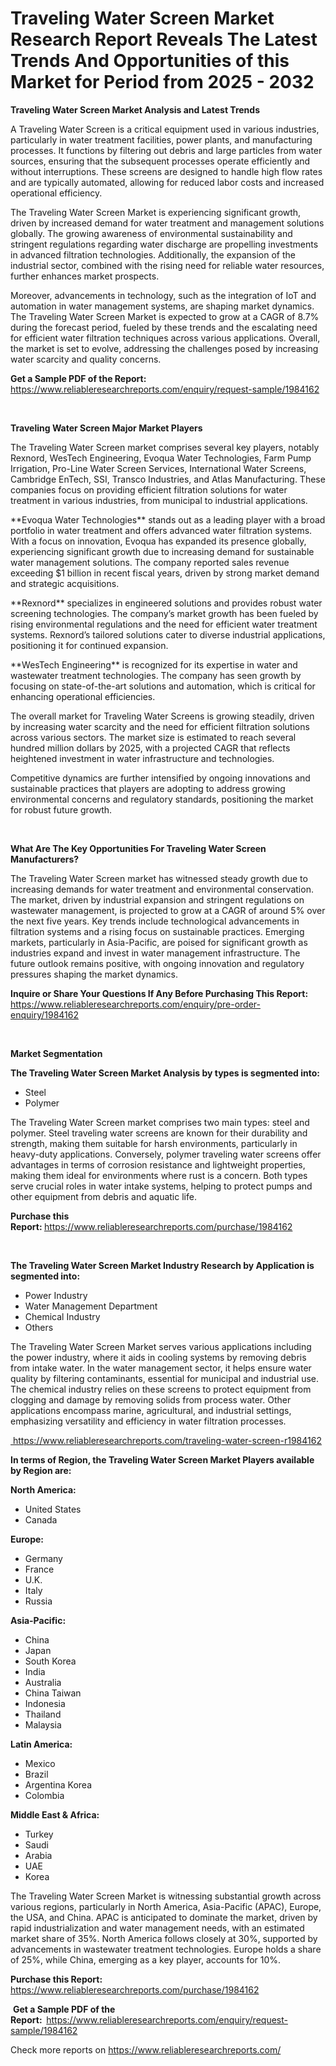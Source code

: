 <p><h1>Traveling Water Screen Market Research Report Reveals The Latest Trends And Opportunities of this Market for Period from 2025 - 2032</h1></p><p><strong>Traveling Water Screen Market Analysis and Latest Trends</strong></p>
<p><p>A Traveling Water Screen is a critical equipment used in various industries, particularly in water treatment facilities, power plants, and manufacturing processes. It functions by filtering out debris and large particles from water sources, ensuring that the subsequent processes operate efficiently and without interruptions. These screens are designed to handle high flow rates and are typically automated, allowing for reduced labor costs and increased operational efficiency.</p><p>The Traveling Water Screen Market is experiencing significant growth, driven by increased demand for water treatment and management solutions globally. The growing awareness of environmental sustainability and stringent regulations regarding water discharge are propelling investments in advanced filtration technologies. Additionally, the expansion of the industrial sector, combined with the rising need for reliable water resources, further enhances market prospects.</p><p>Moreover, advancements in technology, such as the integration of IoT and automation in water management systems, are shaping market dynamics. The Traveling Water Screen Market is expected to grow at a CAGR of 8.7% during the forecast period, fueled by these trends and the escalating need for efficient water filtration techniques across various applications. Overall, the market is set to evolve, addressing the challenges posed by increasing water scarcity and quality concerns.</p></p>
<p><strong>Get a Sample PDF of the Report:&nbsp;</strong> <a href="https://www.reliableresearchreports.com/enquiry/request-sample/1984162?utm_campaign=3325&utm_medium=2&utm_source=Github&utm_content=ia&utm_term=08042025&utm_id=traveling-water-screen">https://www.reliableresearchreports.com/enquiry/request-sample/1984162</a></p>
<p>&nbsp;</p>
<p><strong>Traveling Water Screen Major Market Players</strong></p>
<p><p>The Traveling Water Screen market comprises several key players, notably Rexnord, WesTech Engineering, Evoqua Water Technologies, Farm Pump Irrigation, Pro-Line Water Screen Services, International Water Screens, Cambridge EnTech, SSI, Transco Industries, and Atlas Manufacturing. These companies focus on providing efficient filtration solutions for water treatment in various industries, from municipal to industrial applications.</p><p>**Evoqua Water Technologies** stands out as a leading player with a broad portfolio in water treatment and offers advanced water filtration systems. With a focus on innovation, Evoqua has expanded its presence globally, experiencing significant growth due to increasing demand for sustainable water management solutions. The company reported sales revenue exceeding $1 billion in recent fiscal years, driven by strong market demand and strategic acquisitions.</p><p>**Rexnord** specializes in engineered solutions and provides robust water screening technologies. The company’s market growth has been fueled by rising environmental regulations and the need for efficient water treatment systems. Rexnord’s tailored solutions cater to diverse industrial applications, positioning it for continued expansion.</p><p>**WesTech Engineering** is recognized for its expertise in water and wastewater treatment technologies. The company has seen growth by focusing on state-of-the-art solutions and automation, which is critical for enhancing operational efficiencies. </p><p>The overall market for Traveling Water Screens is growing steadily, driven by increasing water scarcity and the need for efficient filtration solutions across various sectors. The market size is estimated to reach several hundred million dollars by 2025, with a projected CAGR that reflects heightened investment in water infrastructure and technologies.</p><p>Competitive dynamics are further intensified by ongoing innovations and sustainable practices that players are adopting to address growing environmental concerns and regulatory standards, positioning the market for robust future growth.</p></p>
<p>&nbsp;</p>
<p><strong>What Are The Key Opportunities For Traveling Water Screen Manufacturers?</strong></p>
<p><p>The Traveling Water Screen market has witnessed steady growth due to increasing demands for water treatment and environmental conservation. The market, driven by industrial expansion and stringent regulations on wastewater management, is projected to grow at a CAGR of around 5% over the next five years. Key trends include technological advancements in filtration systems and a rising focus on sustainable practices. Emerging markets, particularly in Asia-Pacific, are poised for significant growth as industries expand and invest in water management infrastructure. The future outlook remains positive, with ongoing innovation and regulatory pressures shaping the market dynamics.</p></p>
<p><strong>Inquire or Share Your Questions If Any Before Purchasing This Report:</strong> <a href="https://www.reliableresearchreports.com/enquiry/pre-order-enquiry/1984162?utm_campaign=3325&utm_medium=2&utm_source=Github&utm_content=ia&utm_term=08042025&utm_id=traveling-water-screen">https://www.reliableresearchreports.com/enquiry/pre-order-enquiry/1984162</a></p>
<p>&nbsp;</p>
<p><strong>Market Segmentation</strong></p>
<p><strong>The Traveling Water Screen Market Analysis by types is segmented into:</strong></p>
<p><ul><li>Steel</li><li>Polymer</li></ul></p>
<p><p>The Traveling Water Screen market comprises two main types: steel and polymer. Steel traveling water screens are known for their durability and strength, making them suitable for harsh environments, particularly in heavy-duty applications. Conversely, polymer traveling water screens offer advantages in terms of corrosion resistance and lightweight properties, making them ideal for environments where rust is a concern. Both types serve crucial roles in water intake systems, helping to protect pumps and other equipment from debris and aquatic life.</p></p>
<p><strong>Purchase this Report:&nbsp;</strong><a href="https://www.reliableresearchreports.com/purchase/1984162?utm_campaign=3325&utm_medium=2&utm_source=Github&utm_content=ia&utm_term=08042025&utm_id=traveling-water-screen">https://www.reliableresearchreports.com/purchase/1984162</a></p>
<p>&nbsp;</p>
<p><strong>The Traveling Water Screen Market Industry Research by Application is segmented into:</strong></p>
<p><ul><li>Power Industry</li><li>Water Management Department</li><li>Chemical Industry</li><li>Others</li></ul></p>
<p><p>The Traveling Water Screen Market serves various applications including the power industry, where it aids in cooling systems by removing debris from intake water. In the water management sector, it helps ensure water quality by filtering contaminants, essential for municipal and industrial use. The chemical industry relies on these screens to protect equipment from clogging and damage by removing solids from process water. Other applications encompass marine, agricultural, and industrial settings, emphasizing versatility and efficiency in water filtration processes.</p></p>
<p><a href="https://www.reliableresearchreports.com/traveling-water-screen-r1984162?utm_campaign=3325&utm_medium=2&utm_source=Github&utm_content=ia&utm_term=08042025&utm_id=traveling-water-screen">&nbsp;https://www.reliableresearchreports.com/traveling-water-screen-r1984162</a></p>
<p><strong>In terms of Region, the Traveling Water Screen Market Players available by Region are:</strong></p>
<p>
    <p> <strong> North America: </strong>
        <ul>
            <li>United States</li>
            <li>Canada</li>
        </ul>
        </p> 
    <p> <strong> Europe: </strong>
        <ul>
            <li>Germany</li>
            <li>France</li>
            <li>U.K.</li>
            <li>Italy</li>
            <li>Russia</li>
        </ul>
        </p> 
    <p> <strong> Asia-Pacific: </strong>
        <ul>
            <li>China</li>
            <li>Japan</li>
            <li>South Korea</li>
            <li>India</li>
            <li>Australia</li>
            <li>China Taiwan</li>
            <li>Indonesia</li>
            <li>Thailand</li>
            <li>Malaysia</li>
        </ul>
        </p> 
    <p> <strong> Latin America: </strong>
        <ul>
            <li>Mexico</li>
            <li>Brazil</li>
            <li>Argentina Korea</li>
            <li>Colombia</li>
        </ul>
        </p> 
    <p> <strong> Middle East & Africa: </strong>
        <ul>
            <li>Turkey</li>
            <li>Saudi</li>
            <li>Arabia</li>
            <li>UAE</li>
            <li>Korea</li>
        </ul>
    </p>
    </p>
<p><p>The Traveling Water Screen Market is witnessing substantial growth across various regions, particularly in North America, Asia-Pacific (APAC), Europe, the USA, and China. APAC is anticipated to dominate the market, driven by rapid industrialization and water management needs, with an estimated market share of 35%. North America follows closely at 30%, supported by advancements in wastewater treatment technologies. Europe holds a share of 25%, while China, emerging as a key player, accounts for 10%.</p></p>
<p><strong>Purchase this Report: </strong><a href="https://www.reliableresearchreports.com/purchase/1984162?utm_campaign=3325&utm_medium=2&utm_source=Github&utm_content=ia&utm_term=08042025&utm_id=traveling-water-screen">https://www.reliableresearchreports.com/purchase/1984162</a></p>
<p>&nbsp;<strong>Get a Sample PDF of the Report:&nbsp;&nbsp;</strong><a href="https://www.reliableresearchreports.com/enquiry/request-sample/1984162?utm_campaign=3325&utm_medium=2&utm_source=Github&utm_content=ia&utm_term=08042025&utm_id=traveling-water-screen">https://www.reliableresearchreports.com/enquiry/request-sample/1984162</a></p>
<p><strong></strong></p>
<p>Check more reports on <a href="https://www.reliableresearchreports.com/?utm_campaign=3325&utm_medium=2&utm_source=Github&utm_content=ia&utm_term=08042025&utm_id=traveling-water-screen">https://www.reliableresearchreports.com/</a></p>